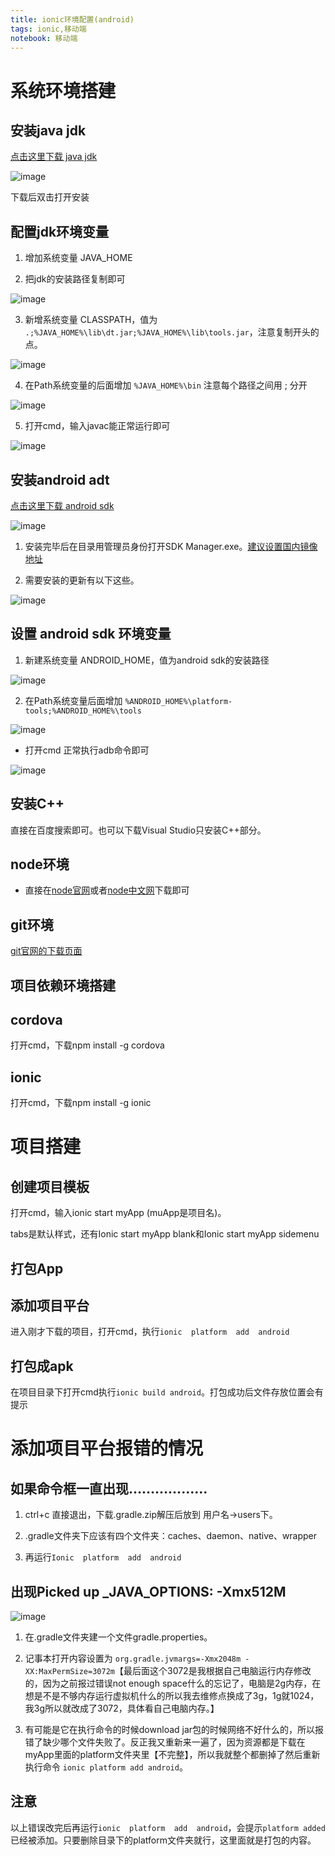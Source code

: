 ```yaml
---
title: ionic环境配置(android)
tags: ionic,移动端
notebook: 移动端
---
```


# 系统环境搭建

## 安装java jdk

[点击这里下载 java jdk](http://www.oracle.com/technetwork/java/javase/downloads/jdk8-downloads-2133151.html)

![image](http://picabstract.preview.ftn.qq.com:8080/ftn_pic_abs_v2/448af025a2934b9a717c0b336db2e59eac9210544e98cc2a205dcf098d84f4147e4bb39e676a2025aecdc8b9629dfd1b?pictype=scale&from=30012&version=2.0.0.2&uin=406490508&fname=20170904-33.png&size=1024)

下载后双击打开安装

## 配置jdk环境变量

1. 增加系统变量 JAVA_HOME

2. 把jdk的安装路径复制即可

![image](http://picabstract.preview.ftn.qq.com:8080/ftn_pic_abs_v2/94cd128abb54455a169b7831873880fc72860239f77ff691a26b9755e9a142a9a54bb96c358c2c00dbb73867846e0e95?pictype=scale&from=30012&version=2.0.0.2&uin=406490508&fname=20170904-34.png&size=1024)

3. 新增系统变量 CLASSPATH，值为 `.;%JAVA_HOME%\lib\dt.jar;%JAVA_HOME%\lib\tools.jar`，注意复制开头的点。

![image](http://picabstract.preview.ftn.qq.com:8080/ftn_pic_abs_v2/6681c68bb6514fa11af69e21ebac2462a039702a28054e4f83a89f94f31ad65e78f371a8d37e1dbe7ad0d7eb8d1b7c6d?pictype=scale&from=30012&version=2.0.0.2&uin=406490508&fname=20170904-35.png&size=1024)

4. 在Path系统变量的后面增加 `%JAVA_HOME%\bin`  注意每个路径之间用 ; 分开

![image](http://picabstract.preview.ftn.qq.com:8080/ftn_pic_abs_v2/bcab89a80c0bd270a51c759e90c74d6f7896dd208f3ae6f68767be76dd606284d6977d92cd0cc568ab2d68882b944b33?pictype=scale&from=30012&version=2.0.0.2&uin=406490508&fname=20170904-36.png&size=1024)

5. 打开cmd，输入javac能正常运行即可

![image](http://picabstract.preview.ftn.qq.com:8080/ftn_pic_abs_v2/b8b61ba2b3dfbb4acc6a8689960cc49ebc9732ef0856b3b667769995eb689041a9cf2572cadedbe8722b4ba7c7dc5a47?pictype=scale&from=30012&version=2.0.0.2&uin=406490508&fname=20170904-37.png&size=1024)

## 安装android adt

[点击这里下载 android sdk](http://www.android-studio.org/)

![image](http://picabstract.preview.ftn.qq.com:8080/ftn_pic_abs_v2/d9e382fa01b6398368151b3714279beb9859cb3a684f5a7ec8a03d635eb3a7c39326df374e537c70d11fd6d739f1e621?pictype=scale&from=30012&version=2.0.0.2&uin=406490508&fname=20170904-38.png&size=1024)

1. 安装完毕后在目录用管理员身份打开SDK Manager.exe。[建议设置国内镜像地址](http://www.androiddevtools.cn/)

2. 需要安装的更新有以下这些。

![image](http://picabstract.preview.ftn.qq.com:8080/ftn_pic_abs_v2/055149b468a559a8eb34eb8fdc856b925e315ea061585cf7df68130d2e06bcf7bbdf1069326f7a68304d0515bb4221da?pictype=scale&from=30012&version=2.0.0.2&uin=406490508&fname=20170904-39.png&size=1024)

## 设置 android sdk 环境变量

1. 新建系统变量 ANDROID_HOME，值为android sdk的安装路径 

![image](http://picabstract.preview.ftn.qq.com:8080/ftn_pic_abs_v2/afdbe999d47c28a5cf454e34aeee6365a7b53f4cfd9e5353391610fb5c0d6b9bf2cac2c19919ba4fbb15c6bfddc1847b?pictype=scale&from=30012&version=2.0.0.2&uin=406490508&fname=20170904-40.png&size=1024)

2. 在Path系统变量后面增加 `%ANDROID_HOME%\platform-tools;%ANDROID_HOME%\tools` 

![image](http://picabstract.preview.ftn.qq.com:8080/ftn_pic_abs_v2/761fa48fdb24d9684c6d41e2374176b4d4ac77f62d9e868435e1776273bd8f1768822a67d10a9c3a1eb6526820b8ae30?pictype=scale&from=30012&version=2.0.0.2&uin=406490508&fname=20170904-41.png&size=1024)

- 打开cmd 正常执行adb命令即可

![image](http://picabstract.preview.ftn.qq.com:8080/ftn_pic_abs_v2/234ff64c1381cc5581ff94d6aacfef5fac8f1937ab9e4d254969c9bbfa4e328267c5a064f78c98e7cca04bbc39ca477d?pictype=scale&from=30012&version=2.0.0.2&uin=406490508&fname=20170904-42.png&size=1024)


## 安装C++

直接在百度搜索即可。也可以下载Visual Studio只安装C++部分。

## node环境

- 直接在[node官网](https://nodejs.org/en/)或者[node中文网](http://nodejs.cn/)下载即可

## git环境

[git官网的下载页面](https://git-scm.com/download/win)

## 项目依赖环境搭建

## cordova

打开cmd，下载npm install -g cordova

## ionic

打开cmd，下载npm install -g ionic

# 项目搭建

## 创建项目模板

打开cmd，输入ionic  start  myApp (muApp是项目名)。

tabs是默认样式，还有Ionic  start  myApp  blank和Ionic start myApp sidemenu

## 打包App

## 添加项目平台

进入刚才下载的项目，打开cmd，执行`ionic  platform  add  android`

## 打包成apk

在项目目录下打开cmd执行`ionic build android`。打包成功后文件存放位置会有提示

# 添加项目平台报错的情况

## 如果命令框一直出现………………

1. ctrl+c 直接退出，下载.gradle.zip解压后放到 用户名->users下。

2. .gradle文件夹下应该有四个文件夹：caches、daemon、native、wrapper

3. 再运行`Ionic  platform  add  android`

## 出现Picked up _JAVA_OPTIONS: -Xmx512M

![image](http://picabstract.preview.ftn.qq.com:8080/ftn_pic_abs_v2/973ec9378e2db6ab9c9b9ccf9ae4a0b14296f72e8d20e7504514f3cc7f870ecb3970eb10cf5cdd73521cc819c486e4f9?pictype=scale&from=30012&version=2.0.0.2&uin=406490508&fname=20170904-43.png&size=1024)

1. 在.gradle文件夹建一个文件gradle.properties。

2. 记事本打开内容设置为 `org.gradle.jvmargs=-Xmx2048m -XX:MaxPermSize=3072m`【最后面这个3072是我根据自己电脑运行内存修改的，因为之前报过错误not enough space什么的忘记了，电脑是2g内存，在想是不是不够内存运行虚拟机什么的所以我去维修点换成了3g，1g就1024，我3g所以就改成了3072，具体看自己电脑内存。】

3. 有可能是它在执行命令的时候download jar包的时候网络不好什么的，所以报错了缺少哪个文件失败了。反正我又重新来一遍了，因为资源都是下载在myApp里面的platform文件夹里【不完整】，所以我就整个都删掉了然后重新执行命令 `ionic platform add android`。

## 注意

以上错误改完后再运行`ionic  platform  add  android`，会提示`platform added` 已经被添加。只要删除目录下的platform文件夹就行，这里面就是打包的内容。


